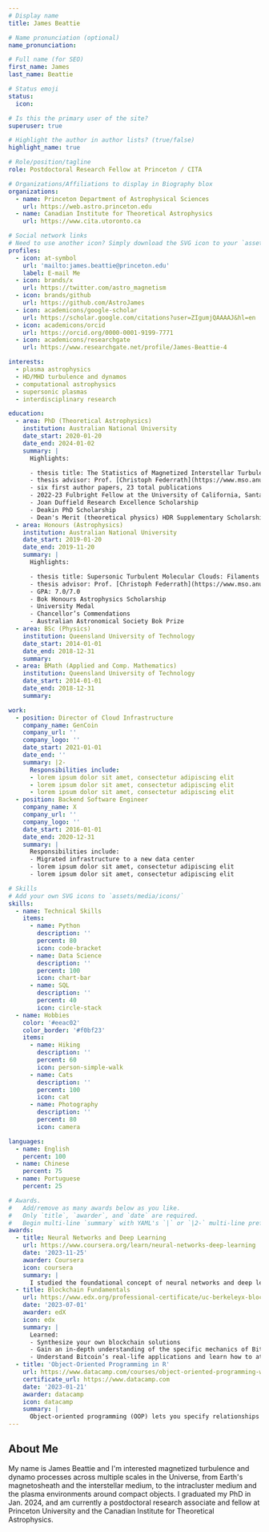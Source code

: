 ```yaml
---
# Display name
title: James Beattie

# Name pronunciation (optional)
name_pronunciation: 

# Full name (for SEO)
first_name: James 
last_name: Beattie

# Status emoji
status:
  icon: 

# Is this the primary user of the site?
superuser: true

# Highlight the author in author lists? (true/false)
highlight_name: true

# Role/position/tagline
role: Postdoctoral Research Fellow at Princeton / CITA

# Organizations/Affiliations to display in Biography blox
organizations:
  - name: Princeton Department of Astrophysical Sciences
    url: https://web.astro.princeton.edu
  - name: Canadian Institute for Theoretical Astrophysics
    url: https://www.cita.utoronto.ca

# Social network links
# Need to use another icon? Simply download the SVG icon to your `assets/media/icons/` folder.
profiles:
  - icon: at-symbol
    url: 'mailto:james.beattie@princeton.edu'
    label: E-mail Me
  - icon: brands/x
    url: https://twitter.com/astro_magnetism
  - icon: brands/github
    url: https://github.com/AstroJames
  - icon: academicons/google-scholar
    url: https://scholar.google.com/citations?user=ZIgumjQAAAAJ&hl=en
  - icon: academicons/orcid
    url: https://orcid.org/0000-0001-9199-7771
  - icon: academicons/researchgate
    url: https://www.researchgate.net/profile/James-Beattie-4

interests:
  - plasma astrophysics
  - HD/MHD turbulence and dynamos
  - computational astrophysics
  - supersonic plasmas
  - interdisciplinary research

education:
  - area: PhD (Theoretical Astrophysics)
    institution: Australian National University
    date_start: 2020-01-20
    date_end: 2024-01-02
    summary: |
      Highlights:

      - thesis title: The Statistics of Magnetized Interstellar Turbulence
      - thesis advisor: Prof. [Christoph Federrath](https://www.mso.anu.edu.au/~chfeder/)
      - six first author papers, 23 total publications
      - 2022-23 Fulbright Fellow at the University of California, Santa Cruz, United States
      - Joan Duffield Research Excellence Scholarship
      - Deakin PhD Scholarship
      - Dean's Merit (theoretical physics) HDR Supplementary Scholarship
  - area: Honours (Astrophysics)
    institution: Australian National University
    date_start: 2019-01-20
    date_end: 2019-11-20
    summary: |
      Highlights:

      - thesis title: Supersonic Turbulent Molecular Clouds: Filaments and Anisotropies
      - thesis advisor: Prof. [Christoph Federrath](https://www.mso.anu.edu.au/~chfeder/)
      - GPA: 7.0/7.0
      - Bok Honours Astrophysics Scholarship
      - University Medal 
      - Chancellor’s Commendations 
      - Australian Astronomical Society Bok Prize
  - area: BSc (Physics)
    institution: Queensland University of Technology
    date_start: 2014-01-01
    date_end: 2018-12-31
    summary: 
  - area: BMath (Applied and Comp. Mathematics)
    institution: Queensland University of Technology
    date_start: 2014-01-01
    date_end: 2018-12-31
    summary: 

work:
  - position: Director of Cloud Infrastructure
    company_name: GenCoin
    company_url: ''
    company_logo: ''
    date_start: 2021-01-01
    date_end: ''
    summary: |2-
      Responsibilities include:
      - lorem ipsum dolor sit amet, consectetur adipiscing elit
      - lorem ipsum dolor sit amet, consectetur adipiscing elit
      - lorem ipsum dolor sit amet, consectetur adipiscing elit
  - position: Backend Software Engineer
    company_name: X
    company_url: ''
    company_logo: ''
    date_start: 2016-01-01
    date_end: 2020-12-31
    summary: |
      Responsibilities include:
      - Migrated infrastructure to a new data center
      - lorem ipsum dolor sit amet, consectetur adipiscing elit
      - lorem ipsum dolor sit amet, consectetur adipiscing elit

# Skills
# Add your own SVG icons to `assets/media/icons/`
skills:
  - name: Technical Skills
    items:
      - name: Python
        description: ''
        percent: 80
        icon: code-bracket
      - name: Data Science
        description: ''
        percent: 100
        icon: chart-bar
      - name: SQL
        description: ''
        percent: 40
        icon: circle-stack
  - name: Hobbies
    color: '#eeac02'
    color_border: '#f0bf23'
    items:
      - name: Hiking
        description: ''
        percent: 60
        icon: person-simple-walk
      - name: Cats
        description: ''
        percent: 100
        icon: cat
      - name: Photography
        description: ''
        percent: 80
        icon: camera

languages:
  - name: English
    percent: 100
  - name: Chinese
    percent: 75
  - name: Portuguese
    percent: 25

# Awards.
#   Add/remove as many awards below as you like.
#   Only `title`, `awarder`, and `date` are required.
#   Begin multi-line `summary` with YAML's `|` or `|2-` multi-line prefix and indent 2 spaces below.
awards:
  - title: Neural Networks and Deep Learning
    url: https://www.coursera.org/learn/neural-networks-deep-learning
    date: '2023-11-25'
    awarder: Coursera
    icon: coursera
    summary: |
      I studied the foundational concept of neural networks and deep learning. By the end, I was familiar with the significant technological trends driving the rise of deep learning; build, train, and apply fully connected deep neural networks; implement efficient (vectorized) neural networks; identify key parameters in a neural network’s architecture; and apply deep learning to your own applications.
  - title: Blockchain Fundamentals
    url: https://www.edx.org/professional-certificate/uc-berkeleyx-blockchain-fundamentals
    date: '2023-07-01'
    awarder: edX
    icon: edx
    summary: |
      Learned:
      - Synthesize your own blockchain solutions
      - Gain an in-depth understanding of the specific mechanics of Bitcoin
      - Understand Bitcoin’s real-life applications and learn how to attack and destroy Bitcoin, Ethereum, smart contracts and Dapps, and alternatives to Bitcoin’s Proof-of-Work consensus algorithm
  - title: 'Object-Oriented Programming in R'
    url: https://www.datacamp.com/courses/object-oriented-programming-with-s3-and-r6-in-r
    certificate_url: https://www.datacamp.com
    date: '2023-01-21'
    awarder: datacamp
    icon: datacamp
    summary: |
      Object-oriented programming (OOP) lets you specify relationships between functions and the objects that they can act on, helping you manage complexity in your code. This is an intermediate level course, providing an introduction to OOP, using the S3 and R6 systems. S3 is a great day-to-day R programming tool that simplifies some of the functions that you write. R6 is especially useful for industry-specific analyses, working with web APIs, and building GUIs.
---
```


## About Me
My name is James Beattie and I'm interested magnetized turbulence and dynamo processes across multiple scales in the Universe, from Earth's magnetosheath and the interstellar medium, to the intracluster medium and the plasma environments around compact objects. I graduated my PhD in Jan. 2024, and am currently a postdoctoral research associate and fellow at Princeton University and the Canadian Institute for Theoretical Astrophysics.

<!-- This includes steady state turbulence in a continuously driven state, where models such as dynamical alignment and critical balance may be relevant, to time dependent turbulent systems like fluctuation dynamos which are described with Kazantsev theory and decaying turbulence which are described in the language of rugged invariants (and invariants in general, e.g., the Hosking invariant). I like to apply these ideas to many types of astrophysical plasmas, and most recently, to merging neutron star systems, where Kelvin Helmholtz instabilities excite a diffusion-free-type dynamo that is able to grow the magnetic field by orders of magnitude within millisecond, which is potentially important for the Blandford–Znajek process. -->
